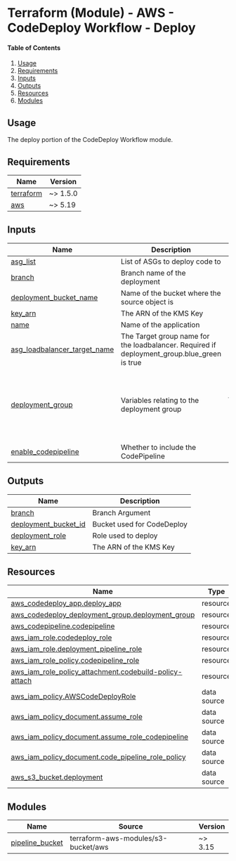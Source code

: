 # Terraform (Module) - AWS - CodeDeploy Workflow - Deploy

#### Table of Contents

1. [Usage](#usage)
2. [Requirements](#requirements)
3. [Inputs](#inputs)
4. [Outputs](#outputs)
5. [Resources](#resources)
6. [Modules](#modules)

## Usage

The deploy portion of the CodeDeploy Workflow module.

<!-- BEGIN_TF_DOCS -->
## Requirements

| Name | Version |
|------|---------|
| <a name="requirement_terraform"></a> [terraform](#requirement\_terraform) | ~> 1.5.0 |
| <a name="requirement_aws"></a> [aws](#requirement\_aws) | ~> 5.19 |

## Inputs

| Name | Description | Type | Default | Required |
|------|-------------|------|---------|:--------:|
| <a name="input_asg_list"></a> [asg\_list](#input\_asg\_list) | List of ASGs to deploy code to | `list(string)` | n/a | yes |
| <a name="input_branch"></a> [branch](#input\_branch) | Branch name of the deployment | `string` | n/a | yes |
| <a name="input_deployment_bucket_name"></a> [deployment\_bucket\_name](#input\_deployment\_bucket\_name) | Name of the bucket where the source object is | `string` | n/a | yes |
| <a name="input_key_arn"></a> [key\_arn](#input\_key\_arn) | The ARN of the KMS Key | `string` | n/a | yes |
| <a name="input_name"></a> [name](#input\_name) | Name of the application | `string` | n/a | yes |
| <a name="input_asg_loadbalancer_target_name"></a> [asg\_loadbalancer\_target\_name](#input\_asg\_loadbalancer\_target\_name) | The Target group name for the loadbalancer. Required if deployment\_group.blue\_green is true | `string` | `null` | no |
| <a name="input_deployment_group"></a> [deployment\_group](#input\_deployment\_group) | Variables relating to the deployment group | <pre>object({<br>    auto_rollback          = optional(bool, true)<br>    with_traffic_control   = optional(bool, false)<br>    blue_green             = optional(bool, false)<br>    deployment_config_name = optional(string, "CodeDeployDefault.AllAtOnce")<br>  })</pre> | `{}` | no |
| <a name="input_enable_codepipeline"></a> [enable\_codepipeline](#input\_enable\_codepipeline) | Whether to include the CodePipeline | `bool` | `true` | no |

## Outputs

| Name | Description |
|------|-------------|
| <a name="output_branch"></a> [branch](#output\_branch) | Branch Argument |
| <a name="output_deployment_bucket_id"></a> [deployment\_bucket\_id](#output\_deployment\_bucket\_id) | Bucket used for CodeDeploy |
| <a name="output_deployment_role"></a> [deployment\_role](#output\_deployment\_role) | Role used to deploy |
| <a name="output_key_arn"></a> [key\_arn](#output\_key\_arn) | The ARN of the KMS Key |

## Resources

| Name | Type |
|------|------|
| [aws_codedeploy_app.deploy_app](https://registry.terraform.io/providers/hashicorp/aws/latest/docs/resources/codedeploy_app) | resource |
| [aws_codedeploy_deployment_group.deployment_group](https://registry.terraform.io/providers/hashicorp/aws/latest/docs/resources/codedeploy_deployment_group) | resource |
| [aws_codepipeline.codepipeline](https://registry.terraform.io/providers/hashicorp/aws/latest/docs/resources/codepipeline) | resource |
| [aws_iam_role.codedeploy_role](https://registry.terraform.io/providers/hashicorp/aws/latest/docs/resources/iam_role) | resource |
| [aws_iam_role.deployment_pipeline_role](https://registry.terraform.io/providers/hashicorp/aws/latest/docs/resources/iam_role) | resource |
| [aws_iam_role_policy.codepipeline_role](https://registry.terraform.io/providers/hashicorp/aws/latest/docs/resources/iam_role_policy) | resource |
| [aws_iam_role_policy_attachment.codebuild-policy-attach](https://registry.terraform.io/providers/hashicorp/aws/latest/docs/resources/iam_role_policy_attachment) | resource |
| [aws_iam_policy.AWSCodeDeployRole](https://registry.terraform.io/providers/hashicorp/aws/latest/docs/data-sources/iam_policy) | data source |
| [aws_iam_policy_document.assume_role](https://registry.terraform.io/providers/hashicorp/aws/latest/docs/data-sources/iam_policy_document) | data source |
| [aws_iam_policy_document.assume_role_codepipeline](https://registry.terraform.io/providers/hashicorp/aws/latest/docs/data-sources/iam_policy_document) | data source |
| [aws_iam_policy_document.code_pipeline_role_policy](https://registry.terraform.io/providers/hashicorp/aws/latest/docs/data-sources/iam_policy_document) | data source |
| [aws_s3_bucket.deployment](https://registry.terraform.io/providers/hashicorp/aws/latest/docs/data-sources/s3_bucket) | data source |

## Modules

| Name | Source | Version |
|------|--------|---------|
| <a name="module_pipeline_bucket"></a> [pipeline\_bucket](#module\_pipeline\_bucket) | terraform-aws-modules/s3-bucket/aws | ~> 3.15 |
<!-- END_TF_DOCS -->
